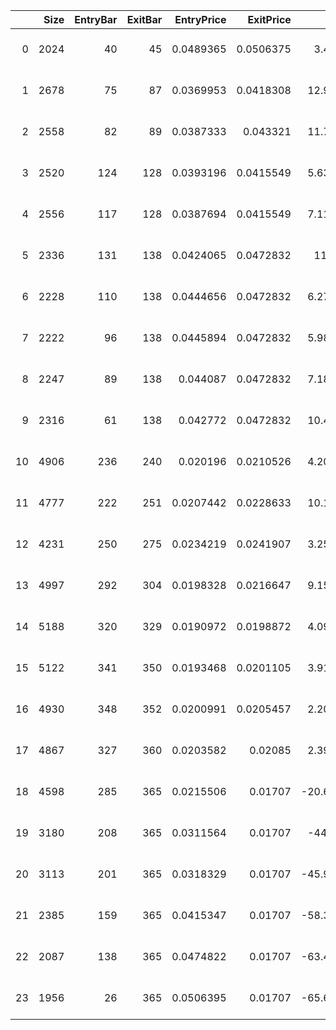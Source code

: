 |    |   Size |   EntryBar |   ExitBar |   EntryPrice |   ExitPrice |       PnL |   ReturnPct | EntryTime           | ExitTime            | Duration          |
|---:|-------:|-----------:|----------:|-------------:|------------:|----------:|------------:|:--------------------|:--------------------|:------------------|
|  0 |   2024 |         40 |        45 |    0.0489365 |   0.0506375 |   3.4428  |   0.0347591 | 2021-12-22 00:00:00 | 2021-12-27 00:00:00 | 5 days 00:00:00   |
|  1 |   2678 |         75 |        87 |    0.0369953 |   0.0418308 |  12.9495  |   0.130707  | 2022-01-26 00:00:00 | 2022-02-07 00:00:00 | 12 days 00:00:00  |
|  2 |   2558 |         82 |        89 |    0.0387333 |   0.043321  |  11.7355  |   0.118445  | 2022-02-02 00:00:00 | 2022-02-09 00:00:00 | 7 days 00:00:00   |
|  3 |   2520 |        124 |       128 |    0.0393196 |   0.0415549 |   5.63294 |   0.0568494 | 2022-03-16 00:00:00 | 2022-03-20 00:00:00 | 4 days 00:00:00   |
|  4 |   2556 |        117 |       128 |    0.0387694 |   0.0415549 |   7.11985 |   0.0718491 | 2022-03-09 00:00:00 | 2022-03-20 00:00:00 | 11 days 00:00:00  |
|  5 |   2336 |        131 |       138 |    0.0424065 |   0.0472832 |  11.392   |   0.114999  | 2022-03-23 00:00:00 | 2022-03-30 00:00:00 | 7 days 00:00:00   |
|  6 |   2228 |        110 |       138 |    0.0444656 |   0.0472832 |   6.27759 |   0.0633656 | 2022-03-02 00:00:00 | 2022-03-30 00:00:00 | 28 days 00:00:00  |
|  7 |   2222 |         96 |       138 |    0.0445894 |   0.0472832 |   5.98566 |   0.0604138 | 2022-02-16 00:00:00 | 2022-03-30 00:00:00 | 42 days 00:00:00  |
|  8 |   2247 |         89 |       138 |    0.044087  |   0.0472832 |   7.18179 |   0.0724968 | 2022-02-09 00:00:00 | 2022-03-30 00:00:00 | 49 days 00:00:00  |
|  9 |   2316 |         61 |       138 |    0.042772  |   0.0472832 |  10.4479  |   0.105471  | 2022-01-12 00:00:00 | 2022-03-30 00:00:00 | 77 days 00:00:00  |
| 10 |   4906 |        236 |       240 |    0.020196  |   0.0210526 |   4.20234 |   0.0424129 | 2022-07-06 00:00:00 | 2022-07-10 00:00:00 | 4 days 00:00:00   |
| 11 |   4777 |        222 |       251 |    0.0207442 |   0.0228633 |  10.1226  |   0.10215   | 2022-06-22 00:00:00 | 2022-07-21 00:00:00 | 29 days 00:00:00  |
| 12 |   4231 |        250 |       275 |    0.0234219 |   0.0241907 |   3.25288 |   0.0328249 | 2022-07-20 00:00:00 | 2022-08-14 00:00:00 | 25 days 00:00:00  |
| 13 |   4997 |        292 |       304 |    0.0198328 |   0.0216647 |   9.15393 |   0.0923662 | 2022-08-31 00:00:00 | 2022-09-12 00:00:00 | 12 days 00:00:00  |
| 14 |   5188 |        320 |       329 |    0.0190972 |   0.0198872 |   4.09849 |   0.041367  | 2022-09-28 00:00:00 | 2022-10-07 00:00:00 | 9 days 00:00:00   |
| 15 |   5122 |        341 |       350 |    0.0193468 |   0.0201105 |   3.91195 |   0.0394771 | 2022-10-19 00:00:00 | 2022-10-28 00:00:00 | 9 days 00:00:00   |
| 16 |   4930 |        348 |       352 |    0.0200991 |   0.0205457 |   2.20157 |   0.0222182 | 2022-10-26 00:00:00 | 2022-10-30 00:00:00 | 4 days 00:00:00   |
| 17 |   4867 |        327 |       360 |    0.0203582 |   0.02085   |   2.39378 |   0.0241593 | 2022-10-05 00:00:00 | 2022-11-07 00:00:00 | 33 days 00:00:00  |
| 18 |   4598 |        285 |       365 |    0.0215506 |   0.01707   | -20.6021  |  -0.207913  | 2022-08-24 00:00:00 | 2022-11-12 00:00:00 | 80 days 00:00:00  |
| 19 |   3180 |        208 |       365 |    0.0311564 |   0.01707   | -44.795   |  -0.45212   | 2022-06-08 00:00:00 | 2022-11-12 00:00:00 | 157 days 00:00:00 |
| 20 |   3113 |        201 |       365 |    0.0318329 |   0.01707   | -45.9568  |  -0.463762  | 2022-06-01 00:00:00 | 2022-11-12 00:00:00 | 164 days 00:00:00 |
| 21 |   2385 |        159 |       365 |    0.0415347 |   0.01707   | -58.3483  |  -0.589019  | 2022-04-20 00:00:00 | 2022-11-12 00:00:00 | 206 days 00:00:00 |
| 22 |   2087 |        138 |       365 |    0.0474822 |   0.01707   | -63.4704  |  -0.640497  | 2022-03-30 00:00:00 | 2022-11-12 00:00:00 | 227 days 00:00:00 |
| 23 |   1956 |         26 |       365 |    0.0506395 |   0.01707   | -65.6621  |  -0.662912  | 2021-12-08 00:00:00 | 2022-11-12 00:00:00 | 339 days 00:00:00 |